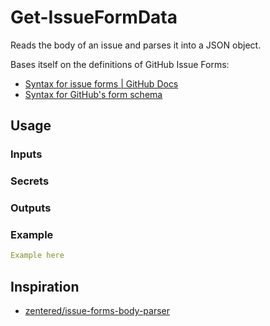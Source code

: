 # Get-IssueFormData

Reads the body of an issue and parses it into a JSON object.

Bases itself on the definitions of GitHub Issue Forms:

- [Syntax for issue forms | GitHub Docs](https://docs.github.com/en/communities/using-templates-to-encourage-useful-issues-and-pull-requests/syntax-for-issue-forms)
- [Syntax for GitHub's form schema](https://docs.github.com/en/communities/using-templates-to-encourage-useful-issues-and-pull-requests/syntax-for-githubs-form-schema)


## Usage

### Inputs

### Secrets

### Outputs

### Example

```yaml
Example here
```

## Inspiration

- [zentered/issue-forms-body-parser](https://github.com/zentered/issue-forms-body-parser)
